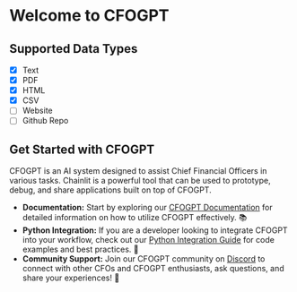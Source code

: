 # Welcome to CFOGPT



## Supported Data Types

- [x] Text
- [x] PDF
- [x] HTML
- [x] CSV
- [ ] Website
- [ ] Github Repo

## Get Started with CFOGPT

CFOGPT is an AI system designed to assist Chief Financial Officers in various tasks. Chainlit is a powerful tool that can be used to prototype, debug, and share applications built on top of CFOGPT.

- **Documentation:** Start by exploring our [CFOGPT Documentation](https://docs.cfo-gpt.com) for detailed information on how to utilize CFOGPT effectively. 📚
- **Python Integration:** If you are a developer looking to integrate CFOGPT into your workflow, check out our [Python Integration Guide](https://python.cfo-gpt.com/en/latest/) for code examples and best practices. 🐍
- **Community Support:** Join our CFOGPT community on [Discord](https://discord.gg/6adMQxSpJS) to connect with other CFOs and CFOGPT enthusiasts, ask questions, and share your experiences! 💬